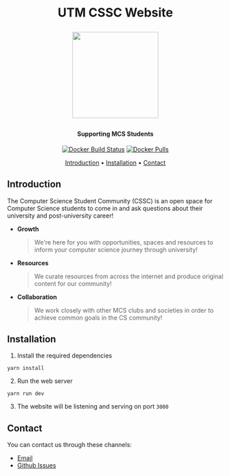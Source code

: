 <h1 align="center">
  <p align="center">UTM CSSC Website</p>
  <p align="center" width="100%">
  <a href="https://cssc.utm.utoronto.ca/">
    <img src="/assets/logo/cssc-logo.png" width="200px" align="center">
  </a>
  </p>
  <h4 align="center">Supporting MCS Students</h4>
  <p align="center" width="100%">
    <a href="https://cssc.utm.utoronto.ca/"></a>
  </p>
</h1>
<p align="center">
  <a href="https://hub.docker.com/r/utmcssc/website"><img src="https://img.shields.io/docker/cloud/build/utmcssc/website" alt="Docker Build Status"></a>
  <a href="https://hub.docker.com/r/utmcssc/website"><img src="https://img.shields.io/docker/pulls/utmcssc/website" alt="Docker Pulls"></a>
</p>

<p align="center">
  <a href="#introduction">Introduction</a> •
  <a href="#installation">Installation</a> •
  <a href="#contact">Contact</a>
</p>

## Introduction

The Computer Science Student Community (CSSC) is an open space for Computer
Science students to come in and ask questions about their university and
post-university career!

- **Growth**

  > We're here for you with opportunities, spaces and resources to inform your
  > computer science journey through university!

- **Resources**

  > We curate resources from across the internet and produce original content
  > for our community!

- **Collaboration**
  > We work closely with other MCS clubs and societies in order to achieve
  > common goals in the CS community!

## Installation

1. Install the required dependencies

```
yarn install
```

2. Run the web server

```
yarn run dev
```

3. The website will be listening and serving on port `3000`

## Contact

You can contact us through these channels:

- [Email](mailto:cssc.utm@utoronto.ca)
- [Github Issues](https://github.com/utm-cssc/website/issues)
